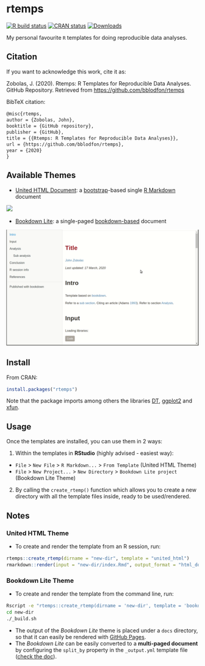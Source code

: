 # rtemps

<!-- badges: start -->
[![R build status](https://github.com/bblodfon/rtemps/workflows/R-CMD-check/badge.svg)](https://github.com/bblodfon/rtemps/actions)
[![CRAN status](https://www.r-pkg.org/badges/version/rtemps)](https://cran.r-project.org/package=rtemps)
[![Downloads](https://cranlogs.r-pkg.org/badges/rtemps)](https://cran.r-project.org/package=rtemps)
<!-- badges: end -->

My personal favourite `R` templates for doing reproducible data analyses.

## Citation

If you want to acknowledge this work, cite it as:

Zobolas, J. (2020). Rtemps: R Templates for Reproducible Data Analyses. GitHub Repository. Retrieved from https://github.com/bblodfon/rtemps

BibTeX citation:
```
@misc{rtemps,
author = {Zobolas, John},
booktitle = {GitHub repository},
publisher = {GitHub},
title = {{Rtemps: R Templates for Reproducible Data Analyses}},
url = {https://github.com/bblodfon/rtemps},
year = {2020}
}
```

## Available Themes

- [United HTML Document](https://bblodfon.github.io/rtemps/united-html/united-html.html): a [bootstrap](https://bootswatch.com/united/)-based single [R Markdown](https://bookdown.org/yihui/rmarkdown/) document

![](img/united.gif)

- [Bookdown Lite](https://bblodfon.github.io/rtemps/bookdown-lite/docs/bookdown-lite.html): a single-paged [bookdown-based](https://bookdown.org/yihui/bookdown) document

![](img/bookdown_lite.gif)

## Install

From CRAN:
```r
install.packages("rtemps")
```

Note that the package imports among others the libraries [DT](https://rstudio.github.io/DT/), [ggplot2](https://github.com/tidyverse/ggplot2) and [xfun](https://github.com/yihui/xfun).

## Usage

Once the templates are installed, you can use them in 2 ways:

1. Within the templates in **RStudio** (highly advised - easiest way): 
  - `File` > `New File` > `R Markdown...` > `From Template` (United HTML Theme)
  - `File` > `New Project...` > `New Directory` > `Bookdown Lite project` (Bookdown Lite Theme)
2. By calling the `create_rtemp()` function which allows you to create a new directory with all the template files inside, ready to be used/rendered.

## Notes

### United HTML Theme

- To create and render the template from an R session, run:

```r
rtemps::create_rtemp(dirname = "new-dir", template = "united_html")
rmarkdown::render(input = "new-dir/index.Rmd", output_format = "html_document", output_dir = "new-dir")
```

### Bookdown Lite Theme

- To create and render the template from the command line, run:

```bash
Rscript -e "rtemps::create_rtemp(dirname = 'new-dir', template = 'bookdown_lite')"
cd new-dir
./_build.sh
```

- The output of the *Bookdown Lite* theme is placed under a `docs` directory, so that it can easily be rendered with [GitHub Pages](https://help.github.com/en/github/working-with-github-pages/configuring-a-publishing-source-for-your-github-pages-site).
- The *Bookdown Lite* can be easily converted to a **multi-paged document** by configuring the `split_by` property in the `_output.yml` template file ([check the doc](https://bookdown.org/yihui/bookdown/html.html#gitbook-style)).
